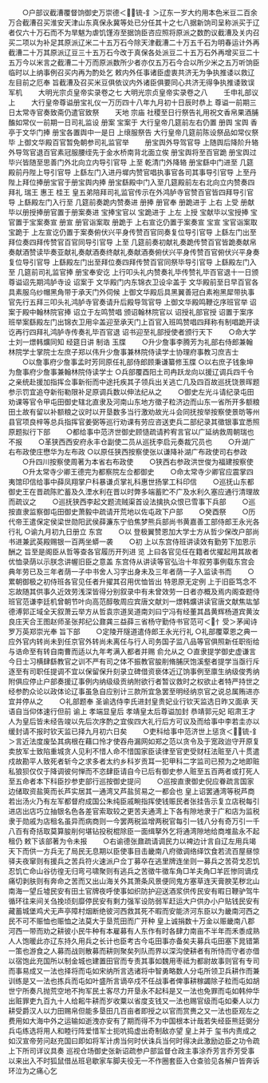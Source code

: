 <!-- { "loadSidebar": true } -->
　　○户部议截漕覆督饷御史万崇德＜锍-釒＞辽东一岁大约用本色米豆二百余万合截漕召买淮安天津山东真保永冀等处已分任其十之七八据新饷司呈称派买于辽者仅六十万石而不为旱魃为虐饥馑洊至据饷臣咨应照将原派之数酌议截漕及关内召买二项以为补足其原派辽米二十五万石今除天津截漕二十万五千石为明春运计外再截漕二十万其原派辽豆三十五万石今改于真保各处派豆二十五万石外再增买豆二十五万今以米言之截漕二十万而原派数所少者亦仅五万石今合以所少米之五万听饷臣临时以上纳事例召买内再为酌处乞
敕内外任事诸臣虚衷共济无为争执推诿以救辽左目前之厄奉  旨截漕及召买米豆俱依议内外诸臣俱要同心共济无得争执推诿致误军机
　　大明光宗贞皇帝实录卷之七
大明光宗贞皇帝实录卷之八
　　壬申礼部议上
　　大行皇帝尊谥册宝礼仪一万历四十八年九月初十日辰时恭上  尊谥一前期三日太常寺官奏致斋仍遣官致祭
　　天地  宗庙  社稷至日行祭告礼用祝文香帛果酒脯醢如常仪一前期一日司礼监设  册案  宝案于  大行皇帝几筵前左右仍置  册舆  宝舆  香亭于文华门捧  册宝各置舆中一是日  上缞服祭告  大行皇帝几筵前陈设祭品如常仪祭毕  上御文华殿百官暂免朝参司礼监官举
　　册宝舆外导驾官导  上随舆后降阶升辂外导驾官退百官素冠服腰绖先于金水桥南背北面立俟  册宝舆将至百官跪  册宝舆过毕兴皆随至思善门外北向立内导引官导  上至  乾清门外降辂  册宝繇中门进至  几筵殿前丹陛上导引官导  上繇左门入进丹墀内赞官唱执事官各司其事导引官导  上至丹陛上拜位捧册宝官于册宝舆内捧  册宝繇殿中门入至几筵殿前左右北向立内赞奏四拜礼  瑞王  惠王  桂王  皇五弟陪拜司礼监官传示在外鸿胪寺官赞百官皆四拜导引官导  上繇殿左门入行至  几筵前奏跪内赞奏进  册捧  册官奉  册跪进于  上右  上受  册献毕以册授捧册官置于册案奏进  宝捧宝官以  宝跪进于  上左  上授  宝献毕以宝授捧  宝官置于宝案奏宣  册宣  册官诣案取  册跪于  上右宣讫仍置于案奏宣  宝宣  宝官诣案取  宝跪于  上左宣讫仍置于案奏俯伏兴平身传赞百官同奏复位导引官导  上繇左门出至拜位奏四拜传赞官百官同导引官导  上至  几筵前奏初献礼奏跪传赞百官皆跪奏献帛奏献酒赞读毕奏亚献礼奏献酒奏终献礼奏献酒奏俯伏兴平身传赞百官俯伏兴平身奏复位导引官导  上繇殿左门出至拜位奏四拜传赞百官同祭毕导引官导  上繇殿左门入至  几筵前司礼监官捧  册宝奉安讫  上行叩头礼内赞奏礼毕传赞礼毕百官退十一日颁  尊谥诏先期鸿胪寺设  诏案于  文华殿门内东锦衣卫设伞盖于  文华殿前至日早百官各具素服乌纱帽黑角带于承天门外伺候  上御文华殿后具黑翼善冠白素袍黑犀带执事官先行五拜三叩头礼鸿胪寺官奏请升后殿导驾官导  上御文华殿鸣鞭讫序班官举  诏案于殿中翰林院官捧  诏立于左鸣赞唱  颁诏翰林院官以  诏授礼部官授  诏置于案序班举案繇殿左门出锦衣卫用伞盖迎至承天门上百官入班鸣赞唱四拜称有制唱跪开读讫再行四拜礼鸿胪寺传奏礼毕百官退  诏书迎至礼部授使者颁行天下
　　○命大学士刘一燝韩爌同知  经筵日讲  制诰  玉牒
　　○升少詹事李腾芳为礼部右侍郎兼翰林院学士掌院士左庶子郑以伟升少詹事兼林院侍读学士协理府事教习庶吉士
　　○以詹事府少詹事孟时芳同原任礼部侍郎顾秉谦纂修玉牒
○以右庶子钱象坤为詹事府少詹事兼翰林院侍读学士
○兵部覆酉阳土司冉跃龙向以援辽调兵四千令之亲统赴援加指挥佥事新衔而中途托疾其子领兵出关逃亡几及四百故巡抚饶景晖题参示罚宜追夺新衔勒限补足原调兵数以伸法纪从之
　　○御史左光斗请纪录屯田劝课等官令甲屯田御史辖北直隶及河南山东地方徵子粒济边而山东一省所开多额粮田土故有留以补额粮之议时以开垦数多当行激劝故光斗会同抚按举按察使景昉等州县官项良梓等总兵指挥官姜弼等巡行劝课有劳应咨送吏兵二部纪录其徵银事宜悉照原题拟行下部
　　○都给事中范济世御史顾慥疏请矜宥言官以广延纳救周朝瑞也不报
　　○革狭西西安府永丰仓副使二员从巡抚李启元奏裁冗员也
　　○升湖广右布政使庄懋华为左布政
○以原任狭西按察使张以谦降补湖广布政使司右参政
　　○升四川按察使周著为本省右布政使
　　○狭西右参政洪世俊为福建按察使
　　○升太常寺少卿王德完为都察院左佥都御史
　　○命太常寺少卿官应震掌四夷馆印信给事中薛凤翔掌户科暴谦贞掌礼科惠世扬掌工科印信
　　○巡抚山东都御史王在晋疏陈贮蓄及久湮水利在晋以时弊多端蓄贮不广及水利久塞应通行清理故而疏议之
　　○巡抚狭西李起文题流贼渠首设法擒执众恨已雪事下兵部
　　○巡按直隶监察御屯田御史萧毅中疏请开荒地以佐屯政下户部
　　○癸酉祭
　　○历代帝王遣保定侯梁世勋阳武侯薛濂东宁伯焦梦熊兵部尚书黄嘉善工部侍郎王永光各行礼
○谕九月初九日册立  东宫
　　○以  登极翼赞恩加大学士方从哲少保改户部尚书进兼武英殿赐银一百两坐蟒一袭
　　○初  上以东宫侍班讲读效有勤劳下加恩示酬之  旨至是阁臣从哲等查各官履历开列进  览  上曰各官见任在籍者优擢起用其故者优恤录荫以示朕念讲幄旧臣之意盖  东宫侍从讲读等官弘治十年叙劳事例载东宫会典年劳已及三年者荫一子中书舍人习字出身未及三年者荫一子入监读书而
　　○累朝御极之初侍班各官见任者升擢其召用优恤皆出  特恩原无定例  上于旧臣笃念不忘故随其供事久近效劳浅深皆得分别叙录中有未曾效劳一日者亦概及焉内阁查题侍班官范谦李廷机曾朝节叶向高范醇敬周应宾唐文献刘一燝韩爌讲读官唐文献焦竑邹德溥郭正域全天叙萧云举方从哲袁宗道吴道南刘曰宁冯有经董其昌黄辉杨道宾黄汝良庄天合王图赵师圣张邦纪公鼐龚三益薛三省杨守勤侍书官范可＜忄受＞茅闻诗罗万英郑崇光奉  旨下部
　　○定陵开隧道遣侍郎王永光行礼
○礼部覆覃恩之典一应外官内转尚未到任京官外转尚未离任与行人司务国子监八品等官俱照新任职衔给与诰命至有转自南曹而适以九年考满入都者并赐  俞允从之
○直隶提学御史虚谦言今日士习横肆繇教官之训不严有司之体不振教官朘削脩脯厌饱溪壑者提学当亟行斥逐至有司职任提调不宜以保留保升刻录立碑借资亵体近辽饷事例至廪生纳级俊秀纳附俱应停止户部奏援辽事例内纳级级贡纳附欲行者暂议救时之权欲止者特严持世之经参酌众论以政体论辽事虽急自应别计三款所宜急罢至明经纳京官之说总属贿进亦宜并停从之
　　○礼部题奉  圣谕选侍李氏进封皇贵妃业行钦天监选日昨又面承  天语自当仰体速行但前  谕上  孝端显皇后  孝靖皇太后尊谥加封  恭靖郭元妃  昭肃王才人为皇后皆未经告竣以先后次序酌之宜俟四大礼行后方可议及而给事中李若圭亦以缓封请不报时钦天监已择九月初六日矣
　　○吏科给事中范济世上惩贪＜锍-釒＞言近法度废坠其病根在藉口怜才使吞舟漏网如郑之范以贪令及于宽政迨守开原复卖放军士致陷重城贪人见利不惜人命不惜国家臣读律至官吏受财枉法赃至八十贯遣戍故勘平人致死者斩今之求多者太约乡科岁贡耳一犯甲科二字监司已预为之地即赃私狼狈仅仅于降调彼何惮而不恣肆臣请自今已后有御史参人赃至五百两者或打死人至五命者本下科臣抄参吏部行巡按御史提问
　　○巡按直隶御史倪应眷疏言国家边储取资盐筴而长芦实居其一通湾又芦盐贸易之一都会也  皇上诏罢通湾等税芦商若出汤火乃有左军都督府成国公朱纯臣戚畹指挥使钱赈民者张挂告示复立店税每引进店出店巧立抽银名色各差官索取较之更苦夫通湾上下各有隙地隶于广和店为监税隶于勋戚为店租名虽异而病商则一今罢两税监增两税官每引一钱八分有奇万引一千八百有奇括取莫算朘削何堪钻投税棍除臣一面缉拏外乞将通湾隙地给商堆盐永不起租仍  敕下该部著为令未报
　　○右谕德张鼐疏请调民力以裨边计言自辽左用兵竭天下而供一方兵无了局民无息期以臣使事目击畿南八府徵调络绎饮食若流百屋昼惊驿夫夜窜则有援兵之苦兵符火速派户佥丁募卒在逃里牌连坐则一募兵之苦荷戈忍饥忍饥亡命山谷彷徨无归弯弓啸聚则有逃兵之苦徵牛徵车角□羊夫角□羊匠惨同谪戍痛切剥肤则有奔命之苦而又出山海关外其萧条风景便同鬼方塞草连天膏腴芜秽北山南海一望丘墟民安有田土官牌夜呼使事如织防护迎送酒浆供传民安有暇日鞭驴驾牛循环往来间关刍挽顷刻靡停民安有剩力强军设防弱军赶运大户供办小户贴钱民安有藏蓄城堡鸡犬无声亭障村烟断绝彼河西救其死不暇而安能济河东臣以为畿南河西之民不可不赈恤也赈恤之法莫大于垦荒田而广开种  皇上诚捐数十万金以赈畿南八郡河西一带而劝之耕彼小民牛种有本雇募有人东作有时各肆力南亩不半年而禾黍成熟人人饱暖此亦辽东持久用兵之长计也臣考古今屯田事亦备矣夫募兵屯田塞下晁错第一策也游食之人募而战则散募而耕则聚矣列队而界以深沟使耕者有所恃而守者亦借以宿饱此充国所以制金城也建置田官而专责其事如魏用枣祗为都尉故事则官有专司而事易成又一法也择将而屯如宋纳所言选诸将中智勇略数人分屯所领卫兵耕作而兼训练是又一法也拣兵而屯如叶盛所言谪卒戍不任战事者俾事耕稼蠲除子粒而屯如胡世宁所奏凡抛荒空地不拘军民土客尽力开垦永不起科是又一法也免罪而屯如韩仲华出赃罪吏九百九十人给耜牛耕而岁收粟以省度支钱又一法也赐官级而屯如秦人以力耕受爵汉人以力田赐帛但能多垦田几百亩者即授之以官而赏赉之又一法也臣观左之费用如大海中外之运输如逝洩亦安有了期而得不为中国根本计哉若失经臣熊廷弼分兵屯练选将用人和睦行阵爱惜军士扼吭捣虚出奇制敌亦望  皇上并于  玺书内责成之如汉宣帝劳问赵充国曰即如将军计虏当何时伏诛兵当何时得决此激励边臣之功令疏上下所司详议具奏  巡视仓场御史张新诏疏参户部监督仓政主事涂乔芳言乔芳受事以来出入不时狐鼠借丛班皂歇家车脚夫役无一不作圈套臣入仓查验见各解户皆奔诉环泣为之痛心乞
